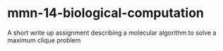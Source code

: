 # mmn-14-biological-computation
A short write up assignment describing a molecular algorithm to solve a maximum clique problem 
